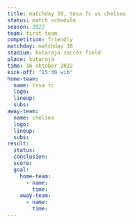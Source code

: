 ```yaml
---
title: matchday 38, tesa fc vs chelsea
status: match schedule
season: 2022
team: first-team
competition: friendly
matchday: matchday 38
stadium: kutaraja soccer field
place: kutaraja
time: 16 oktober 2022
kick-off: "15:30 wib"
home-team:
  name: tesa fc
  logo:
  lineup:
  subs:
away-team:
  name: chelsea
  logo:
  lineup:
  subs:
result:
  status: 
  conclusion:
  score:
  goal:
    home-team:
      - name:
        time:
    away-team:
      - name:
        time:
---
```

